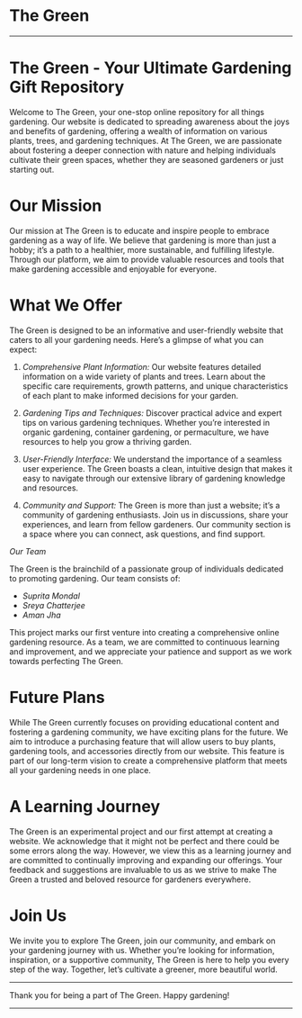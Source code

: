 # The Green


---

# The Green - Your Ultimate Gardening Gift Repository

Welcome to The Green, your one-stop online repository for all things gardening. Our website is dedicated to spreading awareness about the joys and benefits of gardening, offering a wealth of information on various plants, trees, and gardening techniques. At The Green, we are passionate about fostering a deeper connection with nature and helping individuals cultivate their green spaces, whether they are seasoned gardeners or just starting out.

# Our Mission

Our mission at The Green is to educate and inspire people to embrace gardening as a way of life. We believe that gardening is more than just a hobby; it’s a path to a healthier, more sustainable, and fulfilling lifestyle. Through our platform, we aim to provide valuable resources and tools that make gardening accessible and enjoyable for everyone.

# What We Offer

The Green is designed to be an informative and user-friendly website that caters to all your gardening needs. Here’s a glimpse of what you can expect:

1. *Comprehensive Plant Information:* Our website features detailed information on a wide variety of plants and trees. Learn about the specific care requirements, growth patterns, and unique characteristics of each plant to make informed decisions for your garden.

2. *Gardening Tips and Techniques:* Discover practical advice and expert tips on various gardening techniques. Whether you’re interested in organic gardening, container gardening, or permaculture, we have resources to help you grow a thriving garden.

3. *User-Friendly Interface:* We understand the importance of a seamless user experience. The Green boasts a clean, intuitive design that makes it easy to navigate through our extensive library of gardening knowledge and resources.

4. *Community and Support:* The Green is more than just a website; it’s a community of gardening enthusiasts. Join us in discussions, share your experiences, and learn from fellow gardeners. Our community section is a space where you can connect, ask questions, and find support.

*Our Team*

The Green is the brainchild of a passionate group of individuals dedicated to promoting gardening. Our team consists of:

- *Suprita Mondal*
- *Sreya Chatterjee*
- *Aman Jha*

This project marks our first venture into creating a comprehensive online gardening resource. As a team, we are committed to continuous learning and improvement, and we appreciate your patience and support as we work towards perfecting The Green.

# Future Plans

While The Green currently focuses on providing educational content and fostering a gardening community, we have exciting plans for the future. We aim to introduce a purchasing feature that will allow users to buy plants, gardening tools, and accessories directly from our website. This feature is part of our long-term vision to create a comprehensive platform that meets all your gardening needs in one place.

# A Learning Journey

The Green is an experimental project and our first attempt at creating a website. We acknowledge that it might not be perfect and there could be some errors along the way. However, we view this as a learning journey and are committed to continually improving and expanding our offerings. Your feedback and suggestions are invaluable to us as we strive to make The Green a trusted and beloved resource for gardeners everywhere.

# Join Us

We invite you to explore The Green, join our community, and embark on your gardening journey with us. Whether you’re looking for information, inspiration, or a supportive community, The Green is here to help you every step of the way. Together, let’s cultivate a greener, more beautiful world.

---

Thank you for being a part of The Green. Happy gardening!

---

